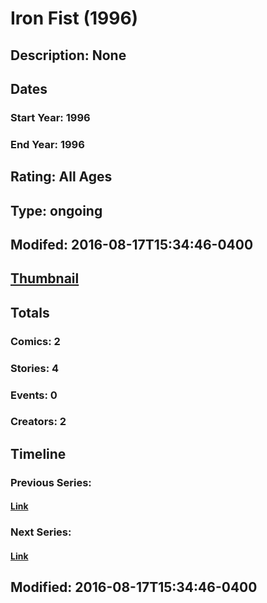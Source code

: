 # Iron Fist (1996)
## Description: None
## Dates
### Start Year: 1996
### End Year: 1996
## Rating: All Ages
## Type: ongoing
## Modifed: 2016-08-17T15:34:46-0400
## [Thumbnail](http://i.annihil.us/u/prod/marvel/i/mg/5/70/57b4bbfdeb9ea.jpg)
## Totals
### Comics: 2
### Stories: 4
### Events: 0
### Creators: 2
## Timeline
### Previous Series: 
#### [Link]()
### Next Series: 
#### [Link]()
## Modified: 2016-08-17T15:34:46-0400